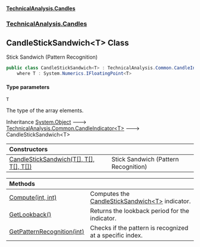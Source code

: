 #### [TechnicalAnalysis\.Candles](Atypical.TechnicalAnalysis.Candles.md 'Atypical\.TechnicalAnalysis\.Candles')
### [TechnicalAnalysis\.Candles](Atypical.TechnicalAnalysis.Candles.md#TechnicalAnalysis.Candles 'TechnicalAnalysis\.Candles')

## CandleStickSandwich\<T\> Class

Stick Sandwich \(Pattern Recognition\)

```csharp
public class CandleStickSandwich<T> : TechnicalAnalysis.Common.CandleIndicator<T>
    where T : System.Numerics.IFloatingPoint<T>
```
#### Type parameters

<a name='TechnicalAnalysis.Candles.CandleStickSandwich_T_.T'></a>

`T`

The type of the array elements\.

Inheritance [System\.Object](https://docs.microsoft.com/en-us/dotnet/api/System.Object 'System\.Object') &#129106; [TechnicalAnalysis\.Common\.CandleIndicator&lt;](https://docs.microsoft.com/en-us/dotnet/api/TechnicalAnalysis.Common.CandleIndicator-1 'TechnicalAnalysis\.Common\.CandleIndicator\`1')[T](CandleStickSandwich_T_.md#TechnicalAnalysis.Candles.CandleStickSandwich_T_.T 'TechnicalAnalysis\.Candles\.CandleStickSandwich\<T\>\.T')[&gt;](https://docs.microsoft.com/en-us/dotnet/api/TechnicalAnalysis.Common.CandleIndicator-1 'TechnicalAnalysis\.Common\.CandleIndicator\`1') &#129106; CandleStickSandwich\<T\>

| Constructors | |
| :--- | :--- |
| [CandleStickSandwich\(T\[\], T\[\], T\[\], T\[\]\)](CandleStickSandwich_T_.CandleStickSandwich(T[],T[],T[],T[]).md 'TechnicalAnalysis\.Candles\.CandleStickSandwich\<T\>\.CandleStickSandwich\(T\[\], T\[\], T\[\], T\[\]\)') | Stick Sandwich \(Pattern Recognition\) |

| Methods | |
| :--- | :--- |
| [Compute\(int, int\)](CandleStickSandwich_T_.Compute(int,int).md 'TechnicalAnalysis\.Candles\.CandleStickSandwich\<T\>\.Compute\(int, int\)') | Computes the [CandleStickSandwich&lt;T&gt;](CandleStickSandwich_T_.md 'TechnicalAnalysis\.Candles\.CandleStickSandwich\<T\>') indicator\. |
| [GetLookback\(\)](CandleStickSandwich_T_.GetLookback().md 'TechnicalAnalysis\.Candles\.CandleStickSandwich\<T\>\.GetLookback\(\)') | Returns the lookback period for the indicator\. |
| [GetPatternRecognition\(int\)](CandleStickSandwich_T_.GetPatternRecognition(int).md 'TechnicalAnalysis\.Candles\.CandleStickSandwich\<T\>\.GetPatternRecognition\(int\)') | Checks if the pattern is recognized at a specific index\. |
